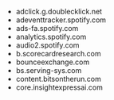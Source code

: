 * adclick.g.doublecklick.net
* adeventtracker.spotify.com
* ads-fa.spotify.com
* analytics.spotify.com
* audio2.spotify.com
* b.scorecardresearch.com
* bounceexchange.com
* bs.serving-sys.com
* content.bitsontherun.com
* core.insightexpressai.com
